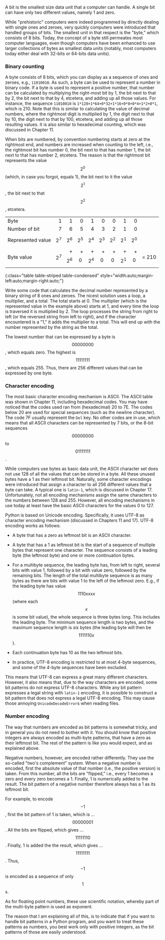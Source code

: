 A bit is the smallest size data unit that a computer can handle. A
single bit can have only two different values, namely 1 and zero.

While "prehistoric" computers were indeed programmed by directly dealing
with single ones and zeroes, very quickly computers were introduced that
handled groups of bits. The smallest unit in that respect is the "byte,"
which consists of 8 bits. Today, the concept of a byte still permeates
most computer languages, even though computers have been enhanced to use
larger collections of bytes as smallest data units (notably, most
computers today either deal with 32-bits or 64-bits data units).

### Binary counting

A byte consists of 8 bits, which you can display as a sequence of ones
and zeroes, e.g., `11010010`. As such, a byte can be used to represent a
number in binary code. If a byte is used to represent a positive number,
that number can be calculated by multiplying the right-most bit by 1,
the bit next to that by 2, the bit next to that by 4, etcetera, and
adding up all those values. For instance, the sequence `11010010` is
`1*128+1*64+0*32+1*16+0*8+0*4+1*2+0*1`, which is 210. Note that this is
similar to calculating the value of decimal numbers, where the rightmost
digit is multiplied by 1, the digit next to that by 10, the digit next
to that by 100, etcetera, and adding up all those resulting values. It
is also similar to hexadecimal counting, which was discussed in Chapter
11.

When bits are numbered, by convention numbering starts at zero at the
rightmost end, and numbers are increased when counting to the left,
i.e., the rightmost bit has number 0, the bit next to that has number 1,
the bit next to that has number 2, etcetera. The reason is that the
rightmost bit represents the value $$2^0$$ (which, in case you forgot,
equals 1), the bit next to it the value $$2^1$$, the bit next to that
$$2^2$$, etcetera.

|                   |       |          |        |          |        |        |          |        |       |
|:------------------|------:|---------:|-------:|---------:|-------:|-------:|---------:|-------:|:------|
| Byte              |      1|         1|       0|         1|       0|       0|         1|       0|       |
| Number of bit     |      7|         6|       5|         4|       3|       2|         1|       0|       |
| Represented value |  $$2^7$$|     $$2^6$$|   $$2^5$$|     $$2^4$$|   $$2^3$$|   $$2^2$$|     $$2^1$$|   $$2^0$$|       |
| Byte value        |  $$2^7$$|  \+ $$2^6$$|  \+ $$0$$|  \+ $$2^4$$|  \+ $$0$$|  \+ $$0$$|  \+ $$2^1$$|  \+ $$0$$| = 210 |
{:class="table table-striped table-condensed" style="width:auto;margin-left:auto;margin-right:auto;"}

Write some code that calculates the decimal number represented by a
binary string of 8 ones and zeroes. The nicest solution uses a loop, a
multiplier, and a total. The total starts at 0. The multiplier (which is
the represented value in the example above) starts at 1, and every time
the loop is traversed it is multiplied by 2. The loop processes the
string from right to left (or the reversed string from left to right),
and if the character encountered is a "1," it adds the multiplier to a
total. This will end up with the number represented by the string as the
total.

The lowest number that can be expressed by a byte is $$00000000$$, which
equals zero. The highest is $$11111111$$, which equals 255. Thus, there
are 256 different values that can be expressed by one byte.

### Character encoding

The most basic character encoding mechanism is ASCII. The ASCII table
was shown in Chapter
11,
including hexadecimal codes. You may have noticed that the codes used
ran from (hexadecimal) 20 to 7E. The codes below 20 are used for special
sequences (such as the newline character). The code 7F usually represent
the `Del` key. No other codes are in use, which means that all ASCII
characters can be represented by 7 bits, or the 8-bit sequences
$$00000000$$ to $$01111111$$.

While computers use bytes as basic data unit, the ASCII character set
does not use 128 of all the values that can be stored in a byte. All
these unused bytes have a 1 as their leftmost bit. Naturally, some
character encodings were introduced that assign a character to all 256
different values that a byte can take. A typical one is `latin-1`, which
is discussed in Chapter
17.
Unfortunately, not all encoding mechanisms assign the same characters to
the numbers between 128 and 255. However, all encoding mechanisms in use
today at least have the basic ASCII characters for the values 0 to 127.

Python is based on Unicode encoding. Specifically, it uses UTF-8 as
character encoding mechanism (discussed in Chapters
11
and
17).
UTF-8 encoding works as follows:

-   A byte that has a zero as leftmost bit is an ASCII character.

-   A byte that has a 1 as leftmost bit is the start of a sequence of
    multiple bytes that represent one character. The sequence consists
    of a leading byte (the leftmost byte) and one or more continuation
    bytes.

-   For a multibyte sequence, the leading byte has, from left to right,
    several bits with value 1, followed by a bit with value zero,
    followed by the remaining bits. The length of the total multibyte
    sequence is as many bytes as there are bits with value 1 to the left
    of the leftmost zero. E.g., if the leading byte has value $$1110xxxx$$
    (where each $$x$$ is some bit value), the whole sequence is three
    bytes long. This includes the leading byte. The minimum sequence
    length is two bytes, and the maximum sequence length is six bytes
    (the leading byte will then be $$1111110x$$).

-   Each continuation byte has 10 as the two leftmost bits.

-   In practice, UTF-8 encoding is restricted to at most 4-byte
    sequences, and some of the 4-byte sequences have been excluded.

This means that UTF-8 can express a great many different characters.
However, it also means that, due to the way characters are encoded, some
bit patterns do not express UTF-8 characters. While any bit pattern
expresses a legal string with `latin-1` encoding, it is possible to
construct a bit pattern that does not express a legal UTF-8 encoding.
This may cause those annoying `UnicodeDecodeError`s when reading files.

### Number encoding

The way that numbers are encoded as bit patterns is somewhat tricky, and
in general you do not need to bother with it. You should know that
positive integers are always encoded as multi-byte patterns, that have a
zero as their leftmost bit. The rest of the pattern is like you would
expect, and as explained above.

Negative numbers, however, are encoded rather differently. They use the
so-called "two's complement" system. When a negative number is encoded,
first the absolute value of that number (i.e., the positive version) is
taken. From this number, all the bits are "flipped," i.e., every 1
becomes a zero and every zero becomes a 1. Finally, 1 is numerically
added to the result. The bit pattern of a negative number therefore
always has a 1 as its leftmost bit.

For example, to encode $$-1$$, first the bit pattern of 1 is taken, which
is …$$00000001$$. All the bits are flipped, which gives …$$11111110$$.
Finally, 1 is added the the result, which gives …$$11111111$$. Thus,
$$-1$$ is encoded as a sequence of only $$1$$s.

As for floating point numbers, these use scientific notation, whereby
part of the multi-byte pattern is used as exponent.

The reason that I am explaining all of this, is to indicate that if you
want to handle bit patterns in a Python program, and you want to treat
these patterns as numbers, you best work only with positive integers, as
the bit patterns of those are easily understood.
